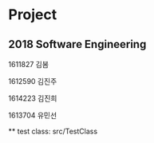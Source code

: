 # Project
2018 Software Engineering
-------------------------


1611827 김봄

1612590 김진주

1614223 김진희

1613704 유민선



** test class: src/TestClass
